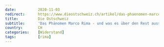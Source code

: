 ```yaml
---
date:          2020-11-03
redirect:      https://www.dieostschweiz.ch/artikel/das-phaenomen-marco-rima-und-was-es-ueber-den-rest-aussagt-bGj3vm7
title:         Die Ostschweiz
subtitle:      'Das Phänomen Marco Rima - und was es über den Rest aussagt'
country:       CH
categories:    [Widerstand]
tags:          [rima]
---
```

